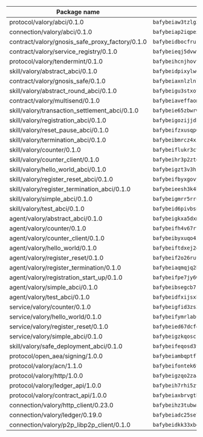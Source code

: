 | Package name                                                  | Package hash                                                  |
| ------------------------------------------------------------- | ------------------------------------------------------------- |
| protocol/valory/abci/0.1.0                                    | `bafybeiaw3tzlg3rkvnn5fcufblktmfwngmxugn4yo7pyjp76zz6aqtqcay` |
| connection/valory/abci/0.1.0                                  | `bafybeiap2iqpexya667merizj6h75267zurbbxhzcijrxu6hdt2wmkrhai` |
| contract/valory/gnosis_safe_proxy_factory/0.1.0               | `bafybeidbocfrust66bagafrzqiniyv2p7kp3i5tgpuiepmuztsnjin2qpe` |
| contract/valory/service_registry/0.1.0                        | `bafybeieqj5dvwttrxigie6kffbhysfjimapbp7zhsgojyukxsjns2dtkny` |
| protocol/valory/tendermint/0.1.0                              | `bafybeihcnjhovvyyfbkuw5sjyfx2lfd4soeocfqzxz54g67333m6nk5gxq` |
| skill/valory/abstract_abci/0.1.0                              | `bafybeidpixylwoisuciygaqnerwfk4wnbropwc2ghvtlmqusqxe6pyz5iu` |
| contract/valory/gnosis_safe/0.1.0                             | `bafybeiaxnlzlnlb34ud6wrsm2el477xnubhpe36gh4pcvmvurfz2uafbve` |
| skill/valory/abstract_round_abci/0.1.0                        | `bafybeigu3stxotgd5lao3byfgmakpu6sczgcdvema245pwss7qzgqkfgve` |
| contract/valory/multisend/0.1.0                               | `bafybeiaveffaomsnmsc5hx62o77u7ilma6eipox7m5lrwa56737ektva3i` |
| skill/valory/transaction_settlement_abci/0.1.0                | `bafybeie65zbwrw3zfy66lsgj2t4fqlcwumrjhm4626gjrgzckt5qlrcuxy` |
| skill/valory/registration_abci/0.1.0                          | `bafybeigozijjdb3igklrl5nj5nw2ptgruikyhkrd27fu6dhse4ku6sjbte` |
| skill/valory/reset_pause_abci/0.1.0                           | `bafybeifzxusqp6uwau42k2rlgguwnvyeu5yvjckwcphk6t763nk4lgkime` |
| skill/valory/termination_abci/0.1.0                           | `bafybeibmrcz4xix5djczlppmnprpahniccdn3nd5flg7aptpkh2iaxyeuq` |
| skill/valory/counter/0.1.0                                    | `bafybeiflukr3ctanj5sqpvzxtejpk3sbuffmkam2enmle5rqx2huuu4jdy` |
| skill/valory/counter_client/0.1.0                             | `bafybeihr3p2ztqpbgzuo4xi7gwq4hjcc3khibirritnxkajaugshlzxjke` |
| skill/valory/hello_world_abci/0.1.0                           | `bafybeigzt3v3hzt2k3jzoqrbooven7qsf2gih3rskpryphioj45a2xmbzy` |
| skill/valory/register_reset_abci/0.1.0                        | `bafybeifbyxgovygzrjhhjj6wyczo5o2gi6qejcqhkwe2tfggwb24jzc5r4` |
| skill/valory/register_termination_abci/0.1.0                  | `bafybeieesh3k4hba2xnfnsx5wcjpy6lc7lm4bc77ttewwst5eledrgecy4` |
| skill/valory/simple_abci/0.1.0                                | `bafybeigmrr5rrufbn5ewkg7f26fw742ispokeqsopggvjrhrupsxqtyihe` |
| skill/valory/test_abci/0.1.0                                  | `bafybeid6pivbsnxngla252xygmsnf3qgnwpoqjigbfga73ap3i7hz27moi` |
| agent/valory/abstract_abci/0.1.0                              | `bafybeigkxa5dxmjqrfhrpxewlgquphqpxlonwknpgcuxdrpva2gaen5g7i` |
| agent/valory/counter/0.1.0                                    | `bafybeifh4v67rt23jh5uyqajqvc7tzxsy7utelf7arux6zhphnv6hjynza` |
| agent/valory/counter_client/0.1.0                             | `bafybeibyxuqo4itomksd6wvr3loblr2ba4jxa4x3wvtgr3rofpl5xueaaa` |
| agent/valory/hello_world/0.1.0                                | `bafybeiftdxej2gtkmzskmwkqf53ovgjswascpgn52r366fkbwx6c3qy73a` |
| agent/valory/register_reset/0.1.0                             | `bafybeif2o26ruumhfkh7knfl2zwhd2kfwyiczcnssbtzhdurgamagp7zau` |
| agent/valory/register_termination/0.1.0                       | `bafybeiaqmqjq2b237xe4epkmceeihzqwtjdeqmsmapf5s4q2hnbzqamzbe` |
| agent/valory/registration_start_up/0.1.0                      | `bafybeifpe7jy6w2yxmc3h3fknxvji35buiaejmevnotcjmhaa44k72okhq` |
| agent/valory/simple_abci/0.1.0                                | `bafybeibsegcb7sv5i3puzblejl4kkmgny74vqgyqzmnwbf7du7gbuxefta` |
| agent/valory/test_abci/0.1.0                                  | `bafybeidfxijsxhnjqcwa5qieacovdnqoedt2vtq4mrcxuuhwwdyyahuhky` |
| service/valory/counter/0.1.0                                  | `bafybeigfid3zs3mctvxy7ztxbndz2is542oxcz2hznh4lfvtqimov4dhlu` |
| service/valory/hello_world/0.1.0                              | `bafybeifymrlabuwk5ziwcmppb7vrqvfewwfj7k7scms2jgjjqylkkpftb4` |
| service/valory/register_reset/0.1.0                           | `bafybeied67dcfqvhp3hjixyaowdqxe2y7o3sfw73f4wzw3ko3wltdwb36q` |
| service/valory/simple_abci/0.1.0                              | `bafybeigzkqoscsmxtxyhklxc2qdvd6ited4gkejjzwblgxg4zqd6ysowuy` |
| skill/valory/safe_deployment_abci/0.1.0                       | `bafybeifeqosd3t6g65e24n7cnec447fsy7vmgbuvl7voy2gxeqlogjdwne` |
| protocol/open_aea/signing/1.0.0                               | `bafybeiambqptflge33eemdhis2whik67hjplfnqwieoa6wblzlaf7vuo44` |
| protocol/valory/acn/1.1.0                                     | `bafybeifontek6tvaecatoauiule3j3id6xoktpjubvuqi3h2jkzqg7zh7a` |
| protocol/valory/http/1.0.0                                    | `bafybeigzqo2zaakcjtzzsm6dh4x73v72xg6ctk6muyp5uq5ueb7y34fbxy` |
| protocol/valory/ledger_api/1.0.0                              | `bafybeih7rhi5zvfvwakx5ifgxsz2cfipeecsh7bm3gnudjxtvhrygpcftq` |
| protocol/valory/contract_api/1.0.0                            | `bafybeiaxbrvgtbdrh4lslskuxyp4awyr4whcx3nqq5yrr6vimzsxg5dy64` |
| connection/valory/http_client/0.23.0                          | `bafybeihz3tubwado7j3wlivndzzuj3c6fdsp4ra5r3nqixn3ufawzo3wii` |
| connection/valory/ledger/0.19.0                               | `bafybeiadc25se7dgnn4mufztwpzdono4xsfs45qknzdqyi3gckn6ccuv44` |
| connection/valory/p2p_libp2p_client/0.1.0                     | `bafybeidkk33xbga54szmitk6uwsi3ef56hbbdbuasltqtiyki34hgfpnxa` |
